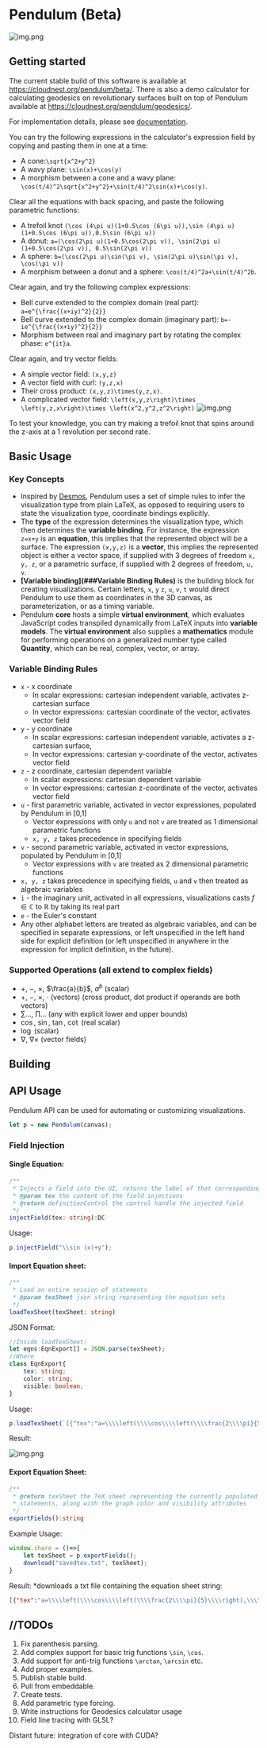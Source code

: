 # Pendulum (Beta)
![img.png](images/homepage.png)
## Getting started
The current stable build of this software is available at https://cloudnest.org/pendulum/beta/. There is also a demo calculator
for calculating geodesics on revolutionary surfaces built on top of Pendulum available at https://cloudnest.org/pendulum/geodesics/.

For implementation details, please see [documentation](https://github.com/YuelongLi/Pendulum-beta/blob/main/doc/DOCUMENTATION.md).

You can try the following expressions in the calculator's expression field by copying and pasting them in one at a time:
* A cone:`\sqrt{x^2+y^2}`
* A wavy plane: `\sin(x)+\cos(y)`
* A morphism between a cone and a wavy plane: `\cos(t/4)^2\sqrt{x^2+y^2}+\sin(t/4)^2\sin(x)+\cos(y)`.

Clear all the equations with back spacing, and paste the following parametric functions:
* A trefoil knot `(\cos (4\pi u)(1+0.5\cos (6\pi u)),\sin (4\pi u)(1+0.5\cos (6\pi u)),0.5\sin (6\pi u))`
* A donut: `a=(\cos(2\pi u)(1+0.5\cos(2\pi v)), \sin(2\pi u)(1+0.5\cos(2\pi v)), 0.5\sin(2\pi v))`
* A sphere: `b=(\cos(2\pi u)\sin(\pi v), \sin(2\pi u)\sin(\pi v), \cos(\pi v))`
* A morphism between a donut and a sphere: `\cos(t/4)^2a+\sin(t/4)^2b`.

Clear again, and try the following complex expressions:
* Bell curve extended to the complex domain (real part): `a=e^{\frac{(x+iy)^2}{2}}`
* Bell curve extended to the complex domain (imaginary part): `b=-ie^{\frac{(x+iy)^2}{2}}`
* Morphism between real and imaginary part by rotating the complex phase: `e^{it}a`.

Clear again, and try vector fields:
* A simple vector field: `(x,y,z)`
* A vector field with curl: `(y,z,x)`
* Their cross product: `(x,y,z)\times(y,z,x)`.
* A complicated vector field: `\left(x,y,z\right)\times \left(y,z,x\right)\times \left(x^2,y^2,z^2\right)`
![img.png](./doc/img_40.png)

To test your knowledge, you can try making a trefoil knot that spins around the z-axis at a 1 revolution per
second rate.

## Basic Usage
### Key Concepts
* Inspired by [Desmos](https://desmos.com/), Pendulum uses a set of simple rules to infer the
  visualization type from plain LaTeX, as opposed to requiring users to state the visualization type,
  coordinate bindings explicitly.
* The **type** of the expression determines the visualization type, which
  then determines the **variable binding**. For instance, the expression `z=x+y` is an **equation**, this implies
  that the represented object will be a surface. The expression `(x,y,z)` is a **vector**, this implies the
  represented object is either a vector space, if supplied with 3 degrees of freedom `x, y, z`, or a parametric
  surface, if supplied with 2 degrees of freedom, `u, v`.
* **[Variable binding](###Variable Binding Rules)** is the building block for creating visualizations. Certain letters, `x`, `y`
  `z`, `u`, `v`, `t` would direct Pendulum to use them as coordinates in the 3D canvas, as parameterization,
  or as a timing variable.
* Pendulum **core** hosts a simple **virtual environment**, which evaluates JavaScript codes transpiled dynamically from
  LaTeX inputs into **variable models**. The **virtual environment** also supplies a **mathematics**
  module for performing operations on a generalized number type called **Quantity**, which can be real, complex,
  vector, or array.

### Variable Binding Rules
* `x` - x coordinate
    * In scalar expressions: cartesian independent variable, activates z-cartesian surface
    * In vector expressions: cartesian coordinate of the vector, activates vector field
* `y` - y coordinate
    * In scalar expressions: cartesian independent variable, activates a z-cartesian surface,
    * In vector expressions: cartesian y-coordinate of the vector, activates vector field
* `z` - z coordinate, cartesian dependent variable
    * In scalar expressions: cartesian dependent variable
    * In vector expressions: cartesian z-coordinate of the vector, activates vector field
* `u` - first parametric variable, activated in vector expressiones, populated by Pendulum in [0,1]
    * Vector expressions with only `u` and not `v` are treated as 1 dimensional parametric functions
    * `x, y, z` takes precedence in specifying fields
* `v` - second parametric variable, activated in vector expressions, populated by Pendulum in [0,1]
  * Vector expressions with `v` are treated as 2 dimensional parametric functions
* `x, y, z` takes precedence in specifying fields, `u` and `v` then treated as algebraic variables
* `i` - the imaginary unit, activated in all expressions, visualizations casts $f\in\mathbb{C}$ to $\mathbb{R}$ by taking its real part
* `e` - the Euler's constant
* Any other alphabet letters are treated as algebraic variables, and can be specified in separate expressions, or left unspecified in the left hand side for explicit definition (or left unspecified in anywhere in the expression for implicit definition, in the future).

### Supported Operations (all extend to complex fields)
* $+$, $-$, $\times$, $\frac{a}{b}$, $a^b$ (scalar)
* $+$, $-$, $\times$, $\cdot$ (vectors) (cross product, dot product if operands are both vectors)
* $\sum...$, $\prod ...$ (any with explicit lower and upper bounds)
* $\cos$, $\sin$, $\tan$, $\cot$ (real scalar)
* $\log$ (scalar)
* $\nabla$, $\nabla \times$ (vector fields)
## Building
## API Usage
Pendulum API can be used for automating or customizing visualizations.
```typescript
let p = new Pendulum(canvas);
```
### Field Injection
#### Single Equation:
```typescript
/**
 * Injects a field into the UI, returns the label of that corresponding field
 * @param tex the content of the field injections
 * @return definitionControl the control handle the injected field
 */
injectField(tex: string):DC
```
Usage:
```typescript
p.injectField("\\sin (x)+y");
```

#### Import Equation sheet:
```typescript
/**
 * Load an entire session of statements
 * @param texSheet json string representing the equation sets
 */
loadTexSheet(texSheet: string)
```
JSON Format:
```typescript
//Inside loadTexSheet:
let eqns:EqnExport[] = JSON.parse(texSheet);
//Where
class EqnExport{
    tex: string;
    color: string;
    visible: boolean;
}
```
Usage:
```typescript
p.loadTexSheet(`[{"tex":"a=\\\\left(\\\\cos\\\\left(\\\\frac{2\\\\pi}{5}\\\\right),\\\\sin\\\\left(\\\\frac{2\\\\pi}{5}\\\\right),1\\\\right)","color":"blue","visible":false},{"tex":"b=\\\\left(\\\\cos\\\\left(\\\\frac{4\\\\pi}{5}\\\\right),\\\\sin\\\\left(\\\\frac{4\\\\pi}{5}\\\\right),1\\\\right)","color":"blue","visible":false},{"tex":"c=\\\\left(\\\\cos\\\\left(\\\\frac{6\\\\pi}{5}\\\\right),\\\\sin\\\\left(\\\\frac{6\\\\pi}{5}\\\\right),1\\\\right)","color":"blue","visible":false},{"tex":"d=\\\\left(\\\\cos\\\\left(\\\\frac{8\\\\pi}{5}\\\\right),\\\\sin\\\\left(\\\\frac{8\\\\pi}{5}\\\\right),1\\\\right)","color":"blue","visible":false},{"tex":"f=\\\\left(\\\\cos\\\\left(\\\\frac{10\\\\pi}{5}\\\\right),\\\\sin\\\\left(\\\\frac{10\\\\pi}{5}\\\\right),1\\\\right)","color":"blue","visible":false},{"tex":"a+\\\\left(b-a\\\\right)u","color":"blue","visible":true},{"tex":"b+\\\\left(c-b\\\\right)u","color":"blue","visible":true},{"tex":"c+\\\\left(d-c\\\\right)u","color":"blue","visible":true},{"tex":"d+\\\\left(f-d\\\\right)u","color":"blue","visible":true},{"tex":"f+\\\\left(a-f\\\\right)u","color":"blue","visible":true},{"tex":"\\\\left(a+\\\\left(b-a\\\\right)u\\\\right)v","color":"purple","visible":true},{"tex":"\\\\left(b+\\\\left(c-b\\\\right)u\\\\right)v","color":"orange","visible":true},{"tex":"\\\\left(c+\\\\left(d-c\\\\right)u\\\\right)v","color":"green","visible":true},{"tex":"\\\\left(d+\\\\left(f-d\\\\right)u\\\\right)v","color":"red","visible":true},{"tex":"\\\\left(f+\\\\left(a-f\\\\right)u\\\\right)v","color":"blue","visible":true}]`);
```
Result:

![img.png](./doc/img_39.png)

#### Export Equation Sheet:
```typescript
/**
 * @return texSheet the TeX sheet representing the currently populated 
 * statements, along with the graph color and visibility attributes
 */
exportFields():string
```
Example Usage:
```typescript
window.share = ()=>{
    let texSheet = p.exportFields();
    download("savedtex.txt", texSheet);
}
```
Result: *downloads a txt file containing the equation sheet string:
```json
[{"tex":"a=\\\\left(\\\\cos\\\\left(\\\\frac{2\\\\pi}{5}\\\\right),\\\\sin\\\\left(\\\\frac{2\\\\pi}{5}\\\\right),1\\\\right)","color":"blue","visible":false},{"tex":"b=\\\\left(\\\\cos\\\\left(\\\\frac{4\\\\pi}{5}\\\\right),\\\\sin\\\\left(\\\\frac{4\\\\pi}{5}\\\\right),1\\\\right)","color":"blue","visible":false},{"tex":"c=\\\\left(\\\\cos\\\\left(\\\\frac{6\\\\pi}{5}\\\\right),\\\\sin\\\\left(\\\\frac{6\\\\pi}{5}\\\\right),1\\\\right)","color":"blue","visible":false},{"tex":"d=\\\\left(\\\\cos\\\\left(\\\\frac{8\\\\pi}{5}\\\\right),\\\\sin\\\\left(\\\\frac{8\\\\pi}{5}\\\\right),1\\\\right)","color":"blue","visible":false},{"tex":"f=\\\\left(\\\\cos\\\\left(\\\\frac{10\\\\pi}{5}\\\\right),\\\\sin\\\\left(\\\\frac{10\\\\pi}{5}\\\\right),1\\\\right)","color":"blue","visible":false},{"tex":"a+\\\\left(b-a\\\\right)u","color":"blue","visible":true},{"tex":"b+\\\\left(c-b\\\\right)u","color":"blue","visible":true},{"tex":"c+\\\\left(d-c\\\\right)u","color":"blue","visible":true},{"tex":"d+\\\\left(f-d\\\\right)u","color":"blue","visible":true},{"tex":"f+\\\\left(a-f\\\\right)u","color":"blue","visible":true},{"tex":"\\\\left(a+\\\\left(b-a\\\\right)u\\\\right)v","color":"purple","visible":true},{"tex":"\\\\left(b+\\\\left(c-b\\\\right)u\\\\right)v","color":"orange","visible":true},{"tex":"\\\\left(c+\\\\left(d-c\\\\right)u\\\\right)v","color":"green","visible":true},{"tex":"\\\\left(d+\\\\left(f-d\\\\right)u\\\\right)v","color":"red","visible":true},{"tex":"\\\\left(f+\\\\left(a-f\\\\right)u\\\\right)v","color":"blue","visible":true}]
```

## //TODOs
1. Fix parenthesis parsing.
2. Add complex support for basic trig functions `\sin`, `\cos`.
3. Add support for anti-trig functions `\arctan`, `\arcsin` etc.
4. Add proper examples.
5. Publish stable build.
6. Pull from embeddable.
7. Create tests.
8. Add parametric type forcing.
9. Write instructions for Geodesics calculator usage
10. Field line tracing with GLSL?

Distant future: integration of core with CUDA?
